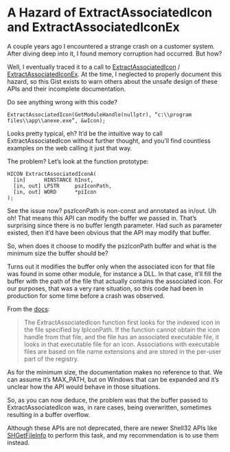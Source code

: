 # A Hazard of ExtractAssociatedIcon and ExtractAssociatedIconEx

A couple years ago I encountered a strange crash on a customer system. After diving deep into it, I found memory corruption had occurred. But how?

Well, I eventually traced it to a call to [ExtractAssociatedIcon](https://learn.microsoft.com/en-us/windows/win32/api/shellapi/nf-shellapi-extractassociatediconw) / [ExtractAssociatedIconEx](https://learn.microsoft.com/en-us/windows/win32/api/shellapi/nf-shellapi-extractassociatediconexw). At the time, I neglected to properly document this hazard, so this Gist exists to warn others about the unsafe design of these APIs and their incomplete documentation.

Do see anything wrong with this code?

`ExtractAssociatedIcon(GetModuleHandle(nullptr), “c:\\program files\\app\\anexe.exe”, &wIcon);`

Looks pretty typical, eh? It’d be the intuitive way to call ExtractAssociatedIcon without further thought, and you’ll find countless examples on the web calling it just that way.

The problem? Let’s look at the function prototype:

```
HICON ExtractAssociatedIconA(
  [in]      HINSTANCE hInst,
  [in, out] LPSTR     pszIconPath,
  [in, out] WORD      *piIcon
);
```

See the issue now? pszIconPath is non-const and annotated as in/out. Uh oh! That means this API can modify the buffer we passed in. That’s surprising since there is no buffer length parameter. Had such as parameter existed, then it’d have been obvious that the API may modify that buffer.

So, when does it choose to modify the pszIconPath buffer and what is the minimum size the buffer should be? 

Turns out it modifies the buffer only when the associated icon for that file was found in some other module, for instance a DLL. In that case, it’ll fill the buffer with the path of the file that actually contains the associated icon. For our purposes, that was a very rare situation, so this code had been in production for some time before a crash was observed.

From the [docs](https://learn.microsoft.com/en-us/windows/win32/api/shellapi/nf-shellapi-extractassociatediconw):

> The ExtractAssociatedIcon function first looks for the indexed icon in the file specified by lpIconPath. If the function cannot obtain the icon handle from that file, and the file has an associated executable file, it looks in that executable file for an icon. Associations with executable files are based on file name extensions and are stored in the per-user part of the registry.

As for the minimum size, the documentation makes no reference to that. We can assume it’s MAX_PATH, but on Windows that can be expanded and it’s unclear how the API would behave in those situations.

So, as you can now deduce, the problem was that the buffer passed to ExtractAssociatedIcon was, in rare cases, being overwritten, sometimes resulting in a buffer overflow.

Although these APIs are not deprecated, there are newer Shell32 APIs like [SHGetFileInfo](https://learn.microsoft.com/en-us/windows/win32/api/shellapi/nf-shellapi-shgetfileinfow) to perform this task, and my recommendation is to use them instead.
